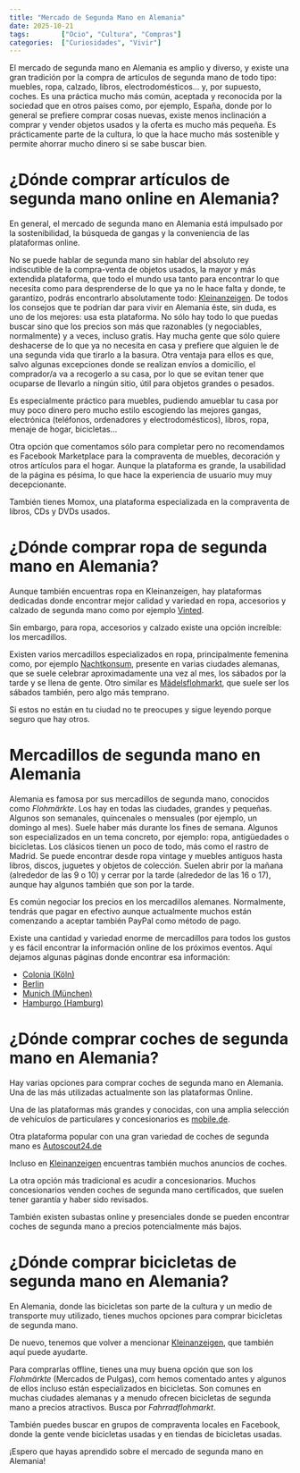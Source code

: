 ```yaml
---
title: "Mercado de Segunda Mano en Alemania"
date: 2025-10-21
tags:        ["Ocio", "Cultura", "Compras"]
categories:  ["Curiosidades", "Vivir"]
---
```


El mercado de segunda mano en Alemania es amplio y diverso, y existe una gran tradición por la compra de artículos de segunda mano de todo tipo: muebles, ropa, calzado, libros, electrodomésticos... y, por supuesto, coches. Es una práctica mucho más común, aceptada y reconocida por la sociedad que en otros países como, por ejemplo, España, donde por lo general se prefiere comprar cosas nuevas, existe menos inclinación a comprar y vender objetos usados y la oferta es mucho más pequeña. Es prácticamente parte de la cultura, lo que la hace mucho más sostenible y permite ahorrar mucho dinero si se sabe buscar bien.

# ¿Dónde comprar artículos de segunda mano online en Alemania?
En general, el mercado de segunda mano en Alemania está impulsado por la sostenibilidad, la búsqueda de gangas y la conveniencia de las plataformas online. 

No se puede hablar de segunda mano sin hablar del absoluto rey indiscutible de la compra-venta de objetos usados, la mayor y más extendida plataforma, que todo el mundo usa tanto para encontrar lo que necesita como para desprenderse de lo que ya no le hace falta y donde, te garantizo, podrás encontrarlo absolutamente todo: [Kleinanzeigen](https://www.kleinanzeigen.de/). De todos los consejos que te podrían dar para vivir en Alemania éste, sin duda, es uno de los mejores: usa esta plataforma. No sólo hay todo lo que puedas buscar sino que los precios son más que razonables (y negociables, normalmente) y a veces, incluso gratis. Hay mucha gente que sólo quiere deshacerse de lo que ya no necesita en casa y prefiere que alguien le de una segunda vida que tirarlo a la basura. Otra ventaja para ellos es que, salvo algunas excepciones donde se realizan envíos a domicilio, el comprador/a va a recogerlo a su casa, por lo que se evitan tener que ocuparse de llevarlo a ningún sitio, útil para objetos grandes o pesados.

Es especialmente práctico para muebles, pudiendo amueblar tu casa por muy poco dinero pero mucho estilo escogiendo las mejores gangas, electrónica (teléfonos, ordenadores y electrodomésticos), libros, ropa, menaje de hogar, bicicletas...

Otra opción que comentamos sólo para completar pero no recomendamos es Facebook Marketplace para la compraventa de muebles, decoración y otros artículos para el hogar. Aunque la plataforma es grande, la usabilidad de la página es pésima, lo que hace la experiencia de usuario muy muy decepcionante.

También tienes Momox, una plataforma especializada en la compraventa de libros, CDs y DVDs usados.

# ¿Dónde comprar ropa de segunda mano en Alemania?
Aunque también encuentras ropa en Kleinanzeigen, hay plataformas dedicadas donde encontrar mejor calidad y variedad en ropa, accesorios y calzado de segunda mano como por ejemplo [Vinted](https://www.vinted.de/).

Sin embargo, para ropa, accesorios y calzado existe una opción increíble: los mercadillos.

Existen varios mercadillos especializados en ropa, principalmente femenina como, por ejemplo [Nachtkonsum](https://nachtkonsum.com/), presente en varias ciudades alemanas, que se suele celebrar aproximadamente una vez al mes, los sábados por la tarde y se llena de gente.
Otro similar es [Mädelsflohmarkt](https://maedelsflohmarkt.de/), que suele ser los sábados también, pero algo más temprano.

Si estos no están en tu ciudad no te preocupes y sigue leyendo porque seguro que hay otros.

# Mercadillos de segunda mano en Alemania
Alemania es famosa por sus mercadillos de segunda mano, conocidos como *Flohmärkte*. Los hay en todas las ciudades, grandes y pequeñas. Algunos son semanales, quincenales o mensuales (por ejemplo, un domingo al mes). Suele haber más durante los fines de semana. Algunos son especializados en un tema concreto, por ejemplo: ropa, antigüedades o bicicletas. Los clásicos tienen un poco de todo, más como el rastro de Madrid. Se puede encontrar desde ropa vintage y muebles antiguos hasta libros, discos, juguetes y objetos de colección. 
Suelen abrir por la mañana (alrededor de las 9 o 10) y cerrar por la tarde (alrededor de las 16 o 17), aunque hay algunos también que son por la tarde.

Es común negociar los precios en los mercadillos alemanes. Normalmente, tendrás que pagar en efectivo aunque actualmente muchos están comenzando a aceptar también PayPal como método de pago.

Existe una cantidad y variedad enorme de mercadillos para todos los gustos y es fácil encontrar la información online de los próximos eventos. Aquí dejamos algunas páginas donde encontrar esa información:

- [Colonia (Köln)](https://www.koeln.de/flohmaerkte/)
- [Berlin](https://www.berlin.de/en/shopping/markets/flea-markets/)
- [Munich (München)](https://www.in-muenchen.de/flohmarkt)
- [Hamburgo (Hamburg)](https://www.hamburg.de/freizeit/maerkte-und-messen/flohmaerkte)

# ¿Dónde comprar coches de segunda mano en Alemania?
Hay varias opciones para comprar coches de segunda mano en Alemania. Una de las más utilizadas actualmente son las plataformas Online.

Una de las plataformas más grandes y conocidas, con una amplia selección de vehículos de particulares y concesionarios es [mobile.de](https://www.mobile.de/).

Otra plataforma popular con una gran variedad de coches de segunda mano es [Autoscout24.de](https://www.autoscout24.de/)

Incluso en [Kleinanzeigen](https://www.kleinanzeigen.de/) encuentras también muchos anuncios de coches.

La otra opción más tradicional es acudir a concesionarios. Muchos concesionarios venden coches de segunda mano certificados, que suelen tener garantía y haber sido revisados.

También existen subastas online y presenciales donde se pueden encontrar coches de segunda mano a precios potencialmente más bajos.

# ¿Dónde comprar bicicletas de segunda mano en Alemania?
En Alemania, donde las bicicletas son parte de la cultura y un medio de transporte muy utilizado, tienes muchos opciones para comprar bicicletas de segunda mano.

De nuevo, tenemos que volver a mencionar [Kleinanzeigen](https://www.kleinanzeigen.de/), que también aquí puede ayudarte. 

Para comprarlas offline, tienes una muy buena opción que son los *Flohmärkte* (Mercados de Pulgas), com hemos comentado antes y algunos de ellos incluso están especializados en bicicletas. Son comunes en muchas ciudades alemanas y a menudo ofrecen bicicletas de segunda mano a precios atractivos. Busca por *Fahrradflohmarkt*.

También puedes buscar en grupos de compraventa locales en Facebook, donde la gente vende bicicletas usadas y en tiendas de bicicletas usadas.

¡Espero que hayas aprendido sobre el mercado de segunda mano en Alemania!
